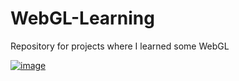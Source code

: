 # WebGL-Learning
Repository for projects where I learned some WebGL

<a href="">![image](https://user-images.githubusercontent.com/76886825/195469112-a7e72956-b01b-4abe-9c04-1b26ada310a2.png)
</a>

